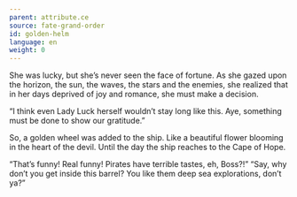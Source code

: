 ```yaml
---
parent: attribute.ce
source: fate-grand-order
id: golden-helm
language: en
weight: 0
---
```


She was lucky, but she’s never seen the face of fortune.
As she gazed upon the horizon, the sun, the waves, the stars and the enemies, she realized that in her days deprived of joy and romance, she must make a decision.

“I think even Lady Luck herself wouldn’t stay long like this.
Aye, something must be done to show our gratitude.”

So, a golden wheel was added to the ship.
Like a beautiful flower blooming in the heart of the devil.
Until the day the ship reaches to the Cape of Hope.

“That’s funny! Real funny! Pirates have terrible tastes, eh, Boss?!”
“Say, why don’t you get inside this barrel?
You like them deep sea explorations, don’t ya?”
